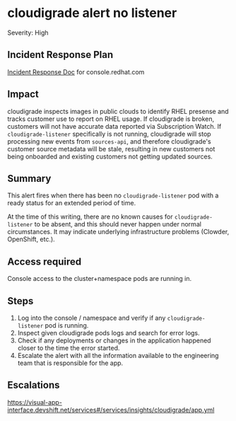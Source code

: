 # cloudigrade alert no listener

Severity: High

## Incident Response Plan

[Incident Response Doc](https://docs.google.com/document/d/1AyEQnL4B11w7zXwum8Boty2IipMIxoFw1ri1UZB6xJE) for console.redhat.com

## Impact

cloudigrade inspects images in public clouds to identify RHEL presense and tracks customer use to report on RHEL usage. If cloudigrade is broken, customers will not have accurate data reported via Subscription Watch. If `cloudigrade-listener` specifically is not running, cloudigrade will stop processing new events from `sources-api`, and therefore cloudigrade's customer source metadata will be stale, resulting in new customers not being onboarded and existing customers not getting updated sources.

## Summary

This alert fires when there has been no `cloudigrade-listener` pod with a ready status for an extended period of time.

At the time of this writing, there are no known causes for `cloudigrade-listener` to be absent, and this should never happen under normal circumstances. It may indicate underlying infrastructure problems (Clowder, OpenShift, etc.).

## Access required

Console access to the cluster+namespace pods are running in.

## Steps

1. Log into the console / namespace and verify if any `cloudigrade-listener` pod is running.
2. Inspect given cloudigrade pods logs and search for error logs.
3. Check if any deployments or changes in the application happened closer to the time the error started.
4. Escalate the alert with all the information available to the engineering team that is responsible for the app.

## Escalations

https://visual-app-interface.devshift.net/services#/services/insights/cloudigrade/app.yml
